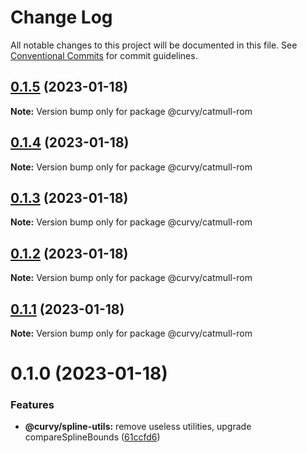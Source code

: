 # Change Log

All notable changes to this project will be documented in this file.
See [Conventional Commits](https://conventionalcommits.org) for commit guidelines.

## [0.1.5](https://github.com/tkofh/curvy/compare/@curvy/catmull-rom@0.1.4...@curvy/catmull-rom@0.1.5) (2023-01-18)

**Note:** Version bump only for package @curvy/catmull-rom

## [0.1.4](https://github.com/tkofh/curvy/compare/@curvy/catmull-rom@0.1.3...@curvy/catmull-rom@0.1.4) (2023-01-18)

**Note:** Version bump only for package @curvy/catmull-rom

## [0.1.3](https://github.com/tkofh/curvy/compare/@curvy/catmull-rom@0.1.2...@curvy/catmull-rom@0.1.3) (2023-01-18)

**Note:** Version bump only for package @curvy/catmull-rom

## [0.1.2](https://github.com/tkofh/curvy/compare/@curvy/catmull-rom@0.1.1...@curvy/catmull-rom@0.1.2) (2023-01-18)

**Note:** Version bump only for package @curvy/catmull-rom

## [0.1.1](https://github.com/tkofh/curvy/compare/@curvy/catmull-rom@0.1.0...@curvy/catmull-rom@0.1.1) (2023-01-18)

**Note:** Version bump only for package @curvy/catmull-rom

# 0.1.0 (2023-01-18)

### Features

- **@curvy/spline-utils:** remove useless utilities, upgrade compareSplineBounds ([61ccfd6](https://github.com/tkofh/curvy/commit/61ccfd6f143ca3de1f6aa4c09c15256427dab257))
